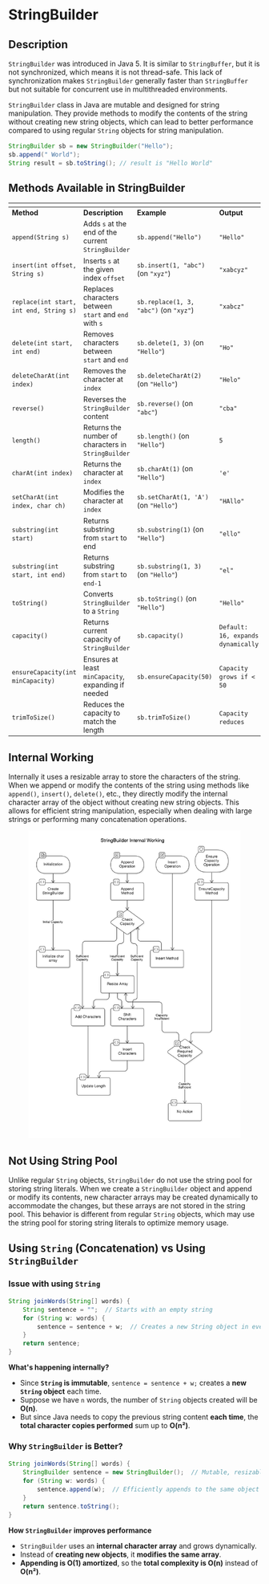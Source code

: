 # StringBuilder

## Description

`StringBuilder` was introduced in Java 5. It is similar to `StringBuffer`, but it is not synchronized, which means it is not thread-safe. This lack of synchronization makes `StringBuilder` generally faster than `StringBuffer` but not suitable for concurrent use in multithreaded environments.

`StringBuilder` class in Java are mutable and designed for string manipulation. They provide methods to modify the contents of the string without creating new string objects, which can lead to better performance compared to using regular `String` objects for string manipulation.

```java
StringBuilder sb = new StringBuilder("Hello");
sb.append(" World");
String result = sb.toString(); // result is "Hello World"
```

## Methods Available in StringBuilder

<table data-header-hidden data-full-width="true"><thead><tr><th></th><th></th><th width="344"></th><th></th></tr></thead><tbody><tr><td><strong>Method</strong></td><td><strong>Description</strong></td><td><strong>Example</strong></td><td><strong>Output</strong></td></tr><tr><td><code>append(String s)</code></td><td>Adds <code>s</code> at the end of the current <code>StringBuilder</code></td><td><code>sb.append("Hello")</code></td><td><code>"Hello"</code></td></tr><tr><td><code>insert(int offset, String s)</code></td><td>Inserts <code>s</code> at the given index <code>offset</code></td><td><code>sb.insert(1, "abc")</code> (on <code>"xyz"</code>)</td><td><code>"xabcyz"</code></td></tr><tr><td><code>replace(int start, int end, String s)</code></td><td>Replaces characters between <code>start</code> and <code>end</code> with <code>s</code></td><td><code>sb.replace(1, 3, "abc")</code> (on <code>"xyz"</code>)</td><td><code>"xabcz"</code></td></tr><tr><td><code>delete(int start, int end)</code></td><td>Removes characters between <code>start</code> and <code>end</code></td><td><code>sb.delete(1, 3)</code> (on <code>"Hello"</code>)</td><td><code>"Ho"</code></td></tr><tr><td><code>deleteCharAt(int index)</code></td><td>Removes the character at <code>index</code></td><td><code>sb.deleteCharAt(2)</code> (on <code>"Hello"</code>)</td><td><code>"Helo"</code></td></tr><tr><td><code>reverse()</code></td><td>Reverses the <code>StringBuilder</code> content</td><td><code>sb.reverse()</code> (on <code>"abc"</code>)</td><td><code>"cba"</code></td></tr><tr><td><code>length()</code></td><td>Returns the number of characters in <code>StringBuilder</code></td><td><code>sb.length()</code> (on <code>"Hello"</code>)</td><td><code>5</code></td></tr><tr><td><code>charAt(int index)</code></td><td>Returns the character at <code>index</code></td><td><code>sb.charAt(1)</code> (on <code>"Hello"</code>)</td><td><code>'e'</code></td></tr><tr><td><code>setCharAt(int index, char ch)</code></td><td>Modifies the character at <code>index</code></td><td><code>sb.setCharAt(1, 'A')</code> (on <code>"Hello"</code>)</td><td><code>"HAllo"</code></td></tr><tr><td><code>substring(int start)</code></td><td>Returns substring from <code>start</code> to end</td><td><code>sb.substring(1)</code> (on <code>"Hello"</code>)</td><td><code>"ello"</code></td></tr><tr><td><code>substring(int start, int end)</code></td><td>Returns substring from <code>start</code> to <code>end-1</code></td><td><code>sb.substring(1, 3)</code> (on <code>"Hello"</code>)</td><td><code>"el"</code></td></tr><tr><td><code>toString()</code></td><td>Converts <code>StringBuilder</code> to a <code>String</code></td><td><code>sb.toString()</code> (on <code>"Hello"</code>)</td><td><code>"Hello"</code></td></tr><tr><td><code>capacity()</code></td><td>Returns current capacity of <code>StringBuilder</code></td><td><code>sb.capacity()</code></td><td><code>Default: 16, expands dynamically</code></td></tr><tr><td><code>ensureCapacity(int minCapacity)</code></td><td>Ensures at least <code>minCapacity</code>, expanding if needed</td><td><code>sb.ensureCapacity(50)</code></td><td><code>Capacity grows if &#x3C; 50</code></td></tr><tr><td><code>trimToSize()</code></td><td>Reduces the capacity to match the length</td><td><code>sb.trimToSize()</code></td><td><code>Capacity reduces</code></td></tr></tbody></table>

## Internal Working

Internally it uses a resizable array to store the characters of the string. When we append or modify the contents of the string using methods like `append()`, `insert()`, `delete()`, etc., they directly modify the internal character array of the object without creating new string objects. This allows for efficient string manipulation, especially when dealing with large strings or performing many concatenation operations.

<figure><img src="../../../../../.gitbook/assets/stringbuilder-internal-working.png" alt="" width="563"><figcaption></figcaption></figure>

## Not Using String Pool

Unlike regular `String` objects, `StringBuilder` do not use the string pool for storing string literals. When we create a `StringBuilder` object and append or modify its contents, new character arrays may be created dynamically to accommodate the changes, but these arrays are not stored in the string pool. This behavior is different from regular `String` objects, which may use the string pool for storing string literals to optimize memory usage.



## Using `String` (Concatenation)  vs Using `StringBuilder`

### Issue with using `String`

```java
String joinWords(String[] words) {
    String sentence = "";  // Starts with an empty string
    for (String w: words) {
        sentence = sentence + w;  // Creates a new String object in every iteration
    }
    return sentence;
}
```

**What's happening internally?**

* Since **`String` is immutable**, `sentence = sentence + w;` creates a **new `String` object** each time.
* Suppose we have `n` words, the number of `String` objects created will be **O(n)**.
* But since Java needs to copy the previous string content **each time**, the **total character copies performed** sum up to **O(n²)**.

### **Why `StringBuilder` is Better?**

```java
String joinWords(String[] words) {
    StringBuilder sentence = new StringBuilder();  // Mutable, resizable buffer
    for (String w: words) {
        sentence.append(w);  // Efficiently appends to the same object
    }
    return sentence.toString();
}
```

**How `StringBuilder` improves performance**

* `StringBuilder` uses an **internal character array** and grows dynamically.
* Instead of **creating new objects**, it **modifies the same array**.
* **Appending is O(1) amortized**, so the **total complexity is O(n)** instead of **O(n²)**.

